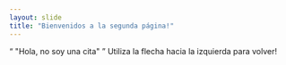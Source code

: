 ```yaml
---
layout: slide
title: "Bienvenidos a la segunda página!"
---
```

<q> "Hola, no soy una cita" </q>
Utiliza la flecha hacia la izquierda para volver!
